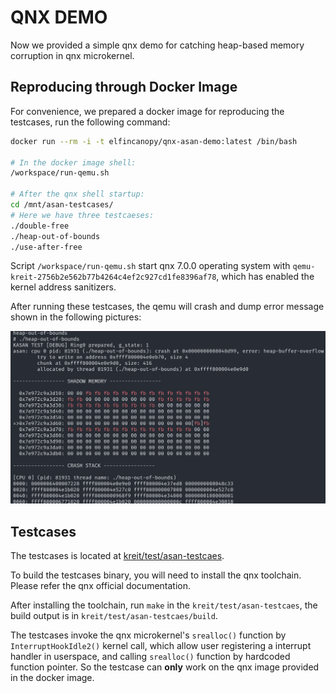# QNX DEMO

Now we provided a simple qnx demo for catching heap-based memory corruption 
in qnx microkernel.

## Reproducing through Docker Image

For convenience, we prepared a docker image for reproducing the testcases, 
run the following command:

```sh
docker run --rm -i -t elfincanopy/qnx-asan-demo:latest /bin/bash

# In the docker image shell:
/workspace/run-qemu.sh

# After the qnx shell startup:
cd /mnt/asan-testcases/
# Here we have three testcaeses:
./double-free
./heap-out-of-bounds
./use-after-free
```

Script `/workspace/run-qemu.sh` start qnx 7.0.0 operating system with 
`qemu-kreit-2756b2e562b77b4264c4ef2c927cd1fe8396af78`, which has enabled the 
kernel address sanitizers.

After running these testcases, the qemu will crash and dump error message 
shown in the following pictures:

![crash.png](img/crash.png)

## Testcases

The testcases is located at [kreit/test/asan-testcaes](../test/asan-testcase/).

To build the testcases binary, you will need to install the qnx toolchain. 
Please refer the qnx official documentation.

After installing the toolchain, run `make` in the `kreit/test/asan-testcaes`, 
the build output is in `kreit/test/asan-testcaes/build`.

The testcases invoke the qnx microkernel's `srealloc()` function by 
`InterruptHookIdle2()` kernel call, which allow user registering a interrupt 
handler in userspace, and calling `srealloc()` function by hardcoded function 
pointer. So the testcase can **only** work on the qnx image provided in the docker image.
